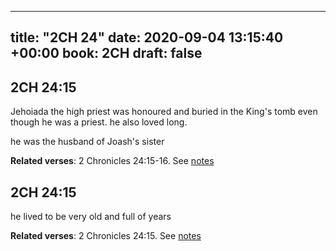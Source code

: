 
---
title: "2CH 24"
date: 2020-09-04 13:15:40 +00:00
book: 2CH
draft: false
---

## 2CH 24:15

Jehoiada the high priest was honoured and buried in the King's tomb even though he was a priest. he also loved long.

he was the husband of Joash's sister

**Related verses**: 2 Chronicles 24:15-16. See [notes](https://my.bible.com/notes/3511214115111297172)


## 2CH 24:15

he lived to be very old and full of years

**Related verses**: 2 Chronicles 24:15. See [notes](https://my.bible.com/notes/3511211907363889269)

